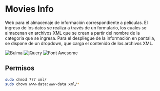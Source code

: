 # Movies Info

Web para el almacenaje de información correspondiente a películas. El ingreso de los datos se realiza a través de un formulario, los cuales se almacenan en archivos XML que se crean a partir del nombre de la categoria que se ingresa. Para el despliegue de la información en pantalla, se dispone de un dropdown, que carga el contenido de los archivos XML. 

![Bulma](https://img.shields.io/badge/Bulma-v0.5.1-blue)
![jQuery](https://img.shields.io/badge/jQuery-v2.2.4-blue)
![Font Awesome](https://img.shields.io/badge/Font%20Awesome-v4.7.0-blue)

## Permisos

``` bash
sudo chmod 777 xml/
sudo chown www-data:www-data xml/*
```
